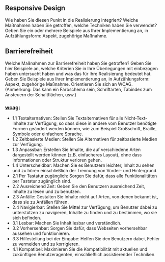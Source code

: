 ## Responsive Design
Wie haben Sie diesen Punkt in die Realisierung integriert? Welche Maßnahmen haben Sie getroffen, welche Techniken haben Sie verwendet? Geben Sie ein oder mehrere Beispiele aus Ihrer Implementierung an, in Aufzählungsform: Aspekt, zugehörige Maßnahme.


## Barrierefreiheit
Welche Maßnahmen zur Barrierefreiheit haben Sie getroffen? Geben Sie hier Beispiele an, welche Kriterien Sie in Ihre Überlegungen mit einbezogen haben untersucht haben und was das für Ihre Realisierung bedeutet hat. Geben Sie Beispiele aus Ihrer Implementierung an, in Aufzählungsform:
Aspekt, zugehörige Maßnahme. Orientieren Sie sich an WCAG.
(Anmerkung: Das kann ein Farbschema sein, Schriftarten, Tabindex zum Ansteuern der Schaltflächen, usw.)

### [wcag:](https://www.einfach-fuer-alle.de/wcag2.0/uebersetzungen/How-to-Meet-WCAG-2.0/#toc)
- 1.1 Textalternativen: Stellen Sie Textalternativen für alle Nicht-Text-Inhalte zur Verfügung, so dass diese in andere vom Benutzer benötigte Formen geändert werden können, wie zum Beispiel Großschrift, Braille, Symbole oder einfachere Sprache.
- 1.2 Zeitbasierte Medien: Stellen Sie Alternativen für zeitbasierte Medien zur Verfügung.
- 1.3 Anpassbar: Erstellen Sie Inhalte, die auf verschiedene Arten dargestellt werden können (z.B. einfacheres Layout), ohne dass Informationen oder Struktur verloren gehen.
- 1.4 Unterscheidbar: Machen Sie es Benutzern leichter, Inhalt zu sehen und zu hören einschließlich der Trennung von Vorder- und Hintergrund.
- 2.1 Per Tastatur zugänglich: Sorgen Sie dafür, dass alle Funktionalitäten per Tastatur zugänglich sind.
- 2.2 Ausreichend Zeit: Geben Sie den Benutzern ausreichend Zeit, Inhalte zu lesen und zu benutzen.
- 2.3 Anfälle: Gestalten Sie Inhalte nicht auf Arten, von denen bekannt ist, dass sie zu Anfällen führen.
- 2.4 Navigierbar: Stellen Sie Mittel zur Verfügung, um Benutzer dabei zu unterstützen zu navigieren, Inhalte zu finden und zu bestimmen, wo sie sich befinden.
- 3.1 Lesbar: Machen Sie Inhalt lesbar und verständlich.
- 3.2 Vorhersehbar: Sorgen Sie dafür, dass Webseiten vorhersehbar aussehen und funktionieren.
- 3.3 Hilfestellung bei der Eingabe: Helfen Sie den Benutzern dabei, Fehler zu vermeiden und zu korrigieren.
- 4.1 Kompatibel: Maximieren Sie die Kompatibilität mit aktuellen und zukünftigen Benutzeragenten, einschließlich assistierender Techniken.

